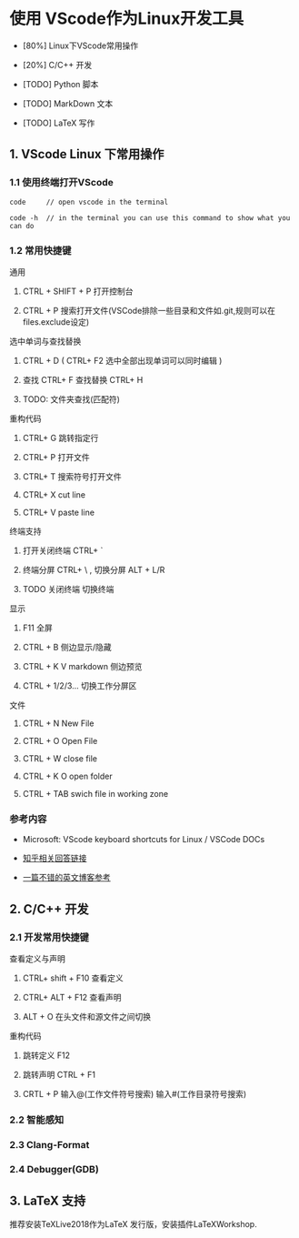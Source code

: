 # 使用 VScode作为Linux开发工具

* [80%] Linux下VScode常用操作

* [20%] C/C++ 开发

* [TODO] Python 脚本

* [TODO] MarkDown 文本

* [TODO] LaTeX 写作 

## 1. VScode Linux 下常用操作

### 1.1 使用终端打开VScode

```{bash}
code     // open vscode in the terminal

code -h  // in the terminal you can use this command to show what you can do
```

### 1.2 常用快捷键

通用

1. CTRL + SHIFT + P 打开控制台

2. CTRL + P 搜索打开文件(VSCode排除一些目录和文件如.git,规则可以在files.exclude设定)

选中单词与查找替换

1. CTRL + D  ( CTRL+ F2 选中全部出现单词可以同时编辑 )

2. 查找 CTRL+ F 查找替换 CTRL+ H

3. TODO: 文件夹查找(匹配符)

重构代码

1. CTRL+ G 跳转指定行

2. CTRL+ P 打开文件

3. CTRL+ T 搜索符号打开文件

4. CTRL+ X cut line

5. CTRL+ V paste line

终端支持

1. 打开关闭终端 CTRL+ `

2. 终端分屏 CTRL+ \ , 切换分屏 ALT + L/R

3. TODO 关闭终端 切换终端

显示

1. F11 全屏

2. CTRL + B 侧边显示/隐藏

3. CTRL + K  V markdown 侧边预览

4. CTRL + 1/2/3... 切换工作分屏区

文件

1. CTRL + N New File

2. CTRL + O Open File

3. CTRL + W close file

4. CTRL + K O open folder

5. CTRL + TAB swich file in working zone

### 参考内容

* Microsoft: VScode keyboard shortcuts for Linux / VSCode DOCs
  
* [知乎相关回答链接](https://www.zhihu.com/question/37623310)

* [一篇不错的英文博客参考](https://scotch.io/bar-talk/my-top-8-visual-studio-code-tips-and-features)

## 2. C/C++ 开发

### 2.1 开发常用快捷键

查看定义与声明

1. CTRL+ shift + F10 查看定义

2. CTRL+ ALT + F12 查看声明

3. ALT + O 在头文件和源文件之间切换

重构代码

1. 跳转定义 F12

2. 跳转声明 CTRL + F1

3. CRTL + P 输入@(工作文件符号搜索) 输入#(工作目录符号搜索)

### 2.2 智能感知

### 2.3 Clang-Format

### 2.4 Debugger(GDB)

## 3. LaTeX 支持

推荐安装TeXLive2018作为LaTeX 发行版，安装插件LaTeXWorkshop.